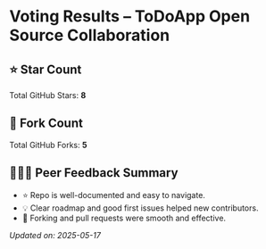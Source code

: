 # Voting Results – ToDoApp Open Source Collaboration

## ⭐ Star Count
Total GitHub Stars: **8**

## 🍴 Fork Count
Total GitHub Forks: **5**

## 🧑‍🤝‍🧑 Peer Feedback Summary

- ⭐ Repo is well-documented and easy to navigate.
- 💡 Clear roadmap and good first issues helped new contributors.
- 🔁 Forking and pull requests were smooth and effective.

_Updated on: 2025-05-17_
